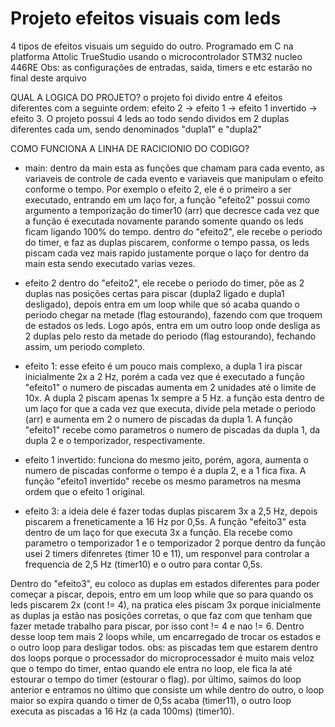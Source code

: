 # Projeto efeitos visuais com leds
 4 tipos de efeitos visuais um seguido do outro. Programado em C na platforma Attolic TrueStudio usando o microcontrolador STM32 nucleo 446RE
 Obs: as configurações de entradas, saida, timers e etc estarão no final deste arquivo

 QUAL A LOGICA DO PROJETO?
o projeto foi divido entre 4 efeitos diferentes com a seguinte ordem: efeito 2 -> efeito 1 -> efeito 1 invertido -> efeito 3. O projeto possui 4 leds ao todo sendo dividos em 2 duplas diferentes cada um, sendo denominados "dupla1" e "dupla2"

COMO FUNCIONA A LINHA DE RACICIONIO DO CODIGO?
- main:
  dentro da main esta as funções que chamam para cada evento, as variaveis de controle de cada evento e variaveis que manipulam o efeito conforme o tempo. Por exemplo o efeito 2, ele é o primeiro a ser executado, entrando em um laço for, a função "efeito2" possui como argumento a temporização do timer10 (arr) que decresce cada vez que a função é executada novamente parando somente quando os leds ficam ligando 100% do tempo.
dentro do "efeito2", ele recebe o periodo do timer, e faz as duplas piscarem, conforme o tempo passa, os leds piscam cada vez mais rapido justamente porque o laço for dentro da main esta sendo executado varias vezes.

- efeito 2
 dentro do "efeito2", ele recebe o periodo do timer, põe as 2 duplas nas posições certas para piscar (dupla2 ligado e dupla1 desligado), depois entra em um loop while que só acaba quando o periodo chegar na metade (flag estourando), fazendo com que troquem de estados os leds. Logo após, entra em um outro loop onde desliga as 2 duplas pelo resto da metade do periodo (flag estourando), fechando assim, um periodo completo.
 
- efeito 1:
  esse efeito é um pouco mais complexo, a dupla 1 ira piscar inicialmente 2x a 2 Hz, porém a cada vez que é executado a função "efeito1" o numero de piscadas aumenta em 2 unidades até o limite de 10x. A dupla 2 piscam apenas 1x sempre a 5 Hz.
a função esta dentro de um laço for que a cada vez que executa, divide pela metade o periodo (arr) e aumenta em 2 o numero de piscadas da dupla 1. A função "efeito1" recebe como parametros o numero de piscadas da dupla 1, da dupla 2 e o temporizador, respectivamente.

- efeito 1 invertido:
  funciona do mesmo jeito, porém, agora, aumenta o numero de piscadas conforme o tempo é a dupla 2, e a 1 fica fixa. A função "efeito1 invertido" recebe os mesmo parametros na mesma ordem que o efeito 1 original.

- efeito 3:
  a ideia dele é fazer todas duplas piscarem 3x a 2,5 Hz, depois piscarem a freneticamente a 16 Hz por 0,5s. A função "efeito3" esta dentro de um laço for que executa 3x a função. Ela recebe como parametro o temporizador 1 e o temporizador 2 porque dentro da função usei 2 timers difenretes (timer 10 e 11), um responvel para controlar a frequencia de 2,5 Hz (timer10) e o outro para contar 0,5s.
  
Dentro do "efeito3", eu coloco as duplas em estados diferentes para poder começar a piscar, depois, entro em um loop while que so para quando os leds piscarem 2x (cont != 4), na pratica eles piscam 3x porque inicialmente as duplas ja estão nas posições corretas, o que faz com que tenham que fazer metade trabalho para piscar, por isso cont != 4 e nao != 6. Dentro desse loop tem mais 2 loops while, um encarregado de trocar os estados e o outro loop para desligar todos.
  obs: as piscadas tem que estarem dentro dos loops porque o processador do microprocessador é muito mais veloz que o tempo do timer, entao quando ele entra no loop, ele fica la até estourar o tempo do timer (estourar o flag).
por último, saimos do loop anterior e entramos no último que consiste um while dentro do outro, o loop maior so expira quando o timer de 0,5s acaba (timer11), o outro loop executa as piscadas a 16 Hz (a cada 100ms) (timer10).
